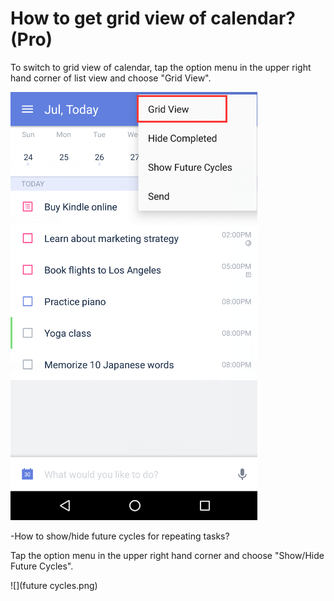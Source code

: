 # How to get grid view of calendar? (Pro)

To switch to grid view of calendar, tap the option menu in the upper right hand corner of list view and choose "Grid View".

![](grid1.png)

-How to show/hide future cycles for repeating tasks?

Tap the option menu in the upper right hand corner and choose "Show/Hide Future Cycles".

![](future cycles.png)